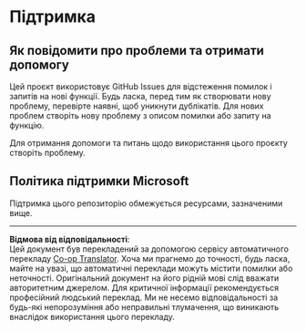<!--
CO_OP_TRANSLATOR_METADATA:
{
  "original_hash": "872be8bc1b93ef1dd9ac3d6e8f99f6ab",
  "translation_date": "2025-08-30T17:33:15+00:00",
  "source_file": "SUPPORT.md",
  "language_code": "uk"
}
-->
# Підтримка
## Як повідомити про проблеми та отримати допомогу  

Цей проєкт використовує GitHub Issues для відстеження помилок і запитів на нові функції. Будь ласка, перед тим як створювати нову проблему, перевірте наявні, щоб уникнути дублікатів. Для нових проблем створіть нову проблему з описом помилки або запиту на функцію.

Для отримання допомоги та питань щодо використання цього проєкту створіть проблему.

## Політика підтримки Microsoft  

Підтримка цього репозиторію обмежується ресурсами, зазначеними вище.

---

**Відмова від відповідальності**:  
Цей документ був перекладений за допомогою сервісу автоматичного перекладу [Co-op Translator](https://github.com/Azure/co-op-translator). Хоча ми прагнемо до точності, будь ласка, майте на увазі, що автоматичні переклади можуть містити помилки або неточності. Оригінальний документ на його рідній мові слід вважати авторитетним джерелом. Для критичної інформації рекомендується професійний людський переклад. Ми не несемо відповідальності за будь-які непорозуміння або неправильні тлумачення, що виникають внаслідок використання цього перекладу.